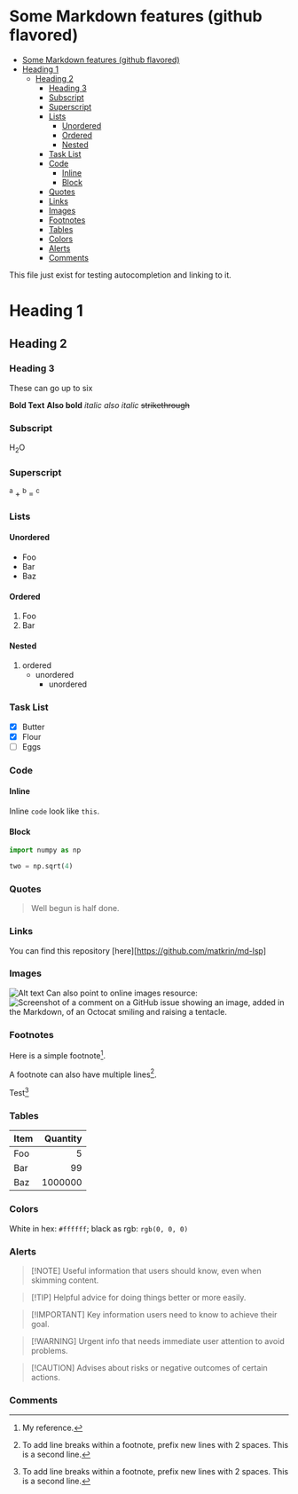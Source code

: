 # Some Markdown features (github flavored)

<!--toc:start-->
- [Some Markdown features (github flavored)](#some-markdown-features-(github-flavored))
- [Heading 1](#heading-1)
  - [Heading 2](#heading-2)
    - [Heading 3](#heading-3)
    - [Subscript](#subscript)
    - [Superscript](#superscript)
    - [Lists](#lists)
      - [Unordered](#unordered)
      - [Ordered](#ordered)
      - [Nested](#nested)
    - [Task List](#task-list)
    - [Code](#code)
      - [Inline](#inline)
      - [Block](#block)
    - [Quotes](#quotes)
    - [Links](#links)
    - [Images](#images)
    - [Footnotes](#footnotes)
    - [Tables](#tables)
    - [Colors](#colors)
    - [Alerts](#alerts)
    - [Comments](#comments)
<!--toc:end-->

This file just exist for testing autocompletion and linking to it.

# Heading 1
## Heading 2
### Heading 3

These can go up to six

**Bold Text**
__Also bold__
*italic*
_also italic_
~~strikethrough~~

### Subscript

H<sub>2</sub>O

### Superscript

<sup>a</sup> + <sup>b</sup> = <sup>c</sup>

### Lists

#### Unordered

- Foo
- Bar
- Baz

#### Ordered

1. Foo
2. Bar

#### Nested

1. ordered
   - unordered
     - unordered

### Task List

- [x] Butter
- [x] Flour
- [ ] Eggs

### Code

#### Inline

Inline `code` look like `this`.

#### Block

```python
import numpy as np

two = np.sqrt(4)
```

### Quotes

> Well begun is half done.

### Links

You can find this repository [here][https://github.com/matkrin/md-lsp]

### Images

![Alt text](path/to/image.png) Can also point to online images resource:
![Screenshot of a comment on a GitHub issue showing an image, added in the Markdown, of an Octocat smiling and raising a tentacle.](https://myoctocat.com/assets/images/base-octocat.svg)

### Footnotes

Here is a simple footnote[^1].

A footnote can also have multiple lines[^2].

Test[^3]

[^1]: My reference.

[^2]: To add line breaks within a footnote, prefix new lines with 2 spaces. This
  is a second line.

[^3]: To add line breaks within a footnote, prefix new lines with 2 spaces. This
is a second line.


### Tables

| Item | Quantity |
| ---- | -------: |
| Foo  |        5 |
| Bar  |       99 |
| Baz  |  1000000 |

### Colors

White in hex: `#ffffff`; black as rgb: `rgb(0, 0, 0)`

### Alerts

> [!NOTE] Useful information that users should know, even when skimming content.

> [!TIP] Helpful advice for doing things better or more easily.

> [!IMPORTANT] Key information users need to know to achieve their goal.

> [!WARNING] Urgent info that needs immediate user attention to avoid problems.

> [!CAUTION] Advises about risks or negative outcomes of certain actions.

### Comments

<!-- This is a comment and will not be rendered -->

